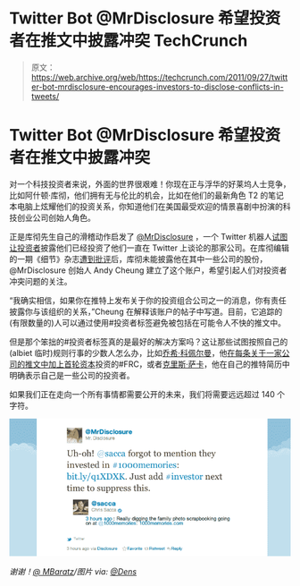 # Twitter Bot @MrDisclosure 希望投资者在推文中披露冲突 TechCrunch

> 原文：<https://web.archive.org/web/https://techcrunch.com/2011/09/27/twitter-bot-mrdisclosure-encourages-investors-to-disclose-conflicts-in-tweets/>

# Twitter Bot @MrDisclosure 希望投资者在推文中披露冲突

对一个科技投资者来说，外面的世界很艰难！你现在正与浮华的好莱坞人士竞争，比如阿什顿·库彻，他们拥有无与伦比的机会，比如在他们的最新角色 T2 的笔记本电脑上炫耀他们的投资关系，你知道他们在美国最受欢迎的情景喜剧中扮演的科技创业公司创始人角色。

正是库彻先生自己的滑稽动作启发了 [@MrDisclosure](https://web.archive.org/web/20230204213732/http://www.twitter.com/mrdisclosure) ，一个 Twitter 机器人[试图让投资者](https://web.archive.org/web/20230204213732/http://mrdisclosure.tumblr.com/)披露他们已经投资了他们一直在 Twitter 上谈论的那家公司。在库彻编辑的一期《细节》杂志[遭到批评](https://web.archive.org/web/20230204213732/http://gawker.com/5831935)后，库彻未能披露他在其中一些公司的股份，@MrDisclosure 创始人 Andy Cheung 建立了这个账户，希望引起人们对投资者冲突问题的关注。

“我确实相信，如果你在推特上发布关于你的投资组合公司之一的消息，你有责任披露你与该组织的关系，”Cheung 在解释该账户的帖子中写道。目前，它追踪的(有限数量的)人可以通过使用#投资者标签避免被包括在可能令人不快的推文中。

但是那个笨拙的#投资者标签真的是最好的解决方案吗？这让那些试图按照自己的(albiet 临时)规则行事的少数人怎么办，比如[乔希·科佩尔曼](https://web.archive.org/web/20230204213732/http://www.crunchbase.com/person/josh-kopelman)，他[在每条关于一家公司的推文中加上](https://web.archive.org/web/20230204213732/https://twitter.com/#!/joshk/status/118797580552503296)[首轮资本](https://web.archive.org/web/20230204213732/http://www.firstround.com/)投资的#FRC，或者[克里斯·萨卡](https://web.archive.org/web/20230204213732/http://www.crunchbase.com/person/chris-sacca)，他在自己的推特简历中明确表示自己是一些公司的投资者。

如果我们正在走向一个所有事情都需要公开的未来，我们将需要远远超过 140 个字符。

[![](img/b76dd8d7f0c534672555ba44aa384976.png "Screen Shot 2011-09-27 at 10.04.40 PM")](https://web.archive.org/web/20230204213732/https://techcrunch.com/wp-content/uploads/2011/09/screen-shot-2011-09-27-at-10-04-40-pm.png)

*谢谢！[@ MBaratz](https://web.archive.org/web/20230204213732/http://www.twitter.com/mbaratz)/图片 via: [@Dens](https://web.archive.org/web/20230204213732/http://instagr.am/p/OUOBS/)*